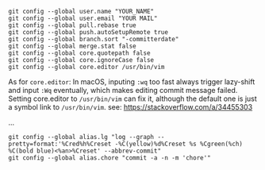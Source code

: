 
```shell
git config --global user.name "YOUR_NAME"
git config --global user.email "YOUR MAIL"
git config --global pull.rebase true
git config --global push.autoSetupRemote true
git config --global branch.sort "-committerdate"
git config --global merge.stat false
git config --global core.quotepath false
git config --global core.ignoreCase false
git config --global core.editor /usr/bin/vim
```

As for `core.editor`: In macOS, inputing `:wq` too fast always trigger lazy-shift and input `:Wq` eventually, which makes editing commit message failed. Setting core.editor to `/usr/bin/vim` can fix it, although the default one is just a symbol link to `/usr/bin/vim`. see: https://stackoverflow.com/a/34455303

...

```shell
git config --global alias.lg "log --graph --pretty=format:'%Cred%h%Creset -%C(yellow)%d%Creset %s %Cgreen(%ch) %C(bold blue)<%an>%Creset' --abbrev-commit"
git config --global alias.chore "commit -a -n -m 'chore'"
```
